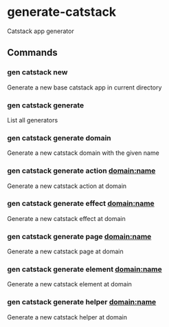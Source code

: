 # generate-catstack

Catstack app generator

## Commands

### gen catstack new
Generate a new base catstack app in current directory

### gen catstack generate 
List all generators

### gen catstack generate domain <name>
Generate a new catstack domain with the given name

### gen catstack generate action <domain:name>
Generate a new catstack action at domain

### gen catstack generate effect <domain:name>
Generate a new catstack effect at domain

### gen catstack generate page <domain:name>
Generate a new catstack page at domain

### gen catstack generate element <domain:name>
Generate a new catstack element at domain

### gen catstack generate helper <domain:name>
Generate a new catstack helper at domain

